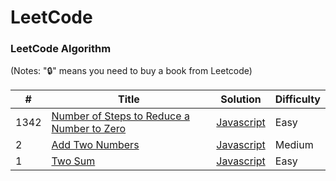 # LeetCode

### LeetCode Algorithm

(Notes: "🔒" means you need to buy a book from Leetcode)

| #    | Title                                                                                                                   | Solution                                                                                         | Difficulty |
| ---- | ----------------------------------------------------------------------------------------------------------------------- | ------------------------------------------------------------------------------------------------ | ---------- |
| 1342 | [Number of Steps to Reduce a Number to Zero](https://leetcode.com/problems/number-of-steps-to-reduce-a-number-to-zero/) | [Javascript](./Javascript/../1342-Number%20of%20Steps%20to%20Reduce%20a%20Number%20to%20Zero.js) | Easy       |
| 2    | [Add Two Numbers](https://leetcode.com/problems/add-two-numbers/)                                                       | [Javascript](./Javascript/2-Add_two_numbers.js)                                                  | Medium     |
| 1    | [Two Sum](https://leetcode.com/problems/two-sum/)                                                                       | [Javascript](./Javascript/1-Two_Sum.js)                                                          | Easy       |
